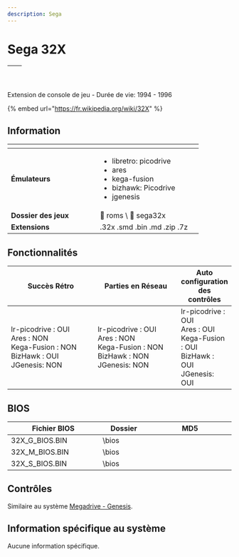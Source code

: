 ```yaml
---
description: Sega
---
```


# Sega 32X

| <p></p><p><picture><source srcset="https://raw.githubusercontent.com/fabricecaruso/es-theme-carbon/91d85c7849cc550b0cac4e75cb8e0923d3b61b5e/art/logos/sega32x-w.svg" media="(prefers-color-scheme: dark)"><img src="https://i.imgur.com/MpFRZpl.png" alt="" data-size="original"></picture></p> | <p></p><p><img src="https://i.imgur.com/CNRCcAe.png" alt="" data-size="original"></p> |
| ----------------------------------------------------------------------------------------------------------------------------------------------------------------------------------------------------------------------------------------------------------------------------------------------- | ------------------------------------------------------------------------------------- |

Extension de console de jeu - Durée de vie: 1994 - 1996

{% embed url="https://fr.wikipedia.org/wiki/32X" %}

## Information

<table data-header-hidden><thead><tr><th width="184"></th><th></th><th data-hidden></th></tr></thead><tbody><tr><td><strong>Émulateurs</strong></td><td><ul><li>libretro: picodrive</li><li>ares</li><li>kega-fusion</li><li>bizhawk: Picodrive</li><li>jgenesis</li></ul></td><td></td></tr><tr><td><strong>Dossier des jeux</strong></td><td><span data-gb-custom-inline data-tag="emoji" data-code="1f4c1">📁</span> roms \ <span data-gb-custom-inline data-tag="emoji" data-code="1f4c2">📂</span> sega32x</td><td></td></tr><tr><td><strong>Extensions</strong></td><td>.32x .smd .bin .md .zip .7z</td><td></td></tr></tbody></table>

## Fonctionnalités

<table><thead><tr><th width="256">Succès Rétro</th><th width="243">Parties en Réseau</th><th>Auto configuration des contrôles</th></tr></thead><tbody><tr><td>lr-picodrive : OUI<br>Ares : NON<br>Kega-Fusion : NON<br>BizHawk : OUI<br>JGenesis: NON</td><td>lr-picodrive : OUI<br>Ares : NON<br>Kega-Fusion : NON<br>BizHawk : NON<br>JGenesis: NON</td><td>lr-picodrive : OUI<br>Ares : OUI<br>Kega-Fusion : OUI<br>BizHawk : OUI<br>JGenesis: OUI</td></tr></tbody></table>

## BIOS

<table><thead><tr><th width="266">Fichier BIOS</th><th width="140">Dossier</th><th width="341">MD5</th></tr></thead><tbody><tr><td>32X_G_BIOS.BIN</td><td>\bios</td><td></td></tr><tr><td>32X_M_BIOS.BIN</td><td>\bios</td><td></td></tr><tr><td>32X_S_BIOS.BIN</td><td>\bios</td><td></td></tr></tbody></table>

## Contrôles

Similaire au système [Megadrive - Genesis](megadrive-genesis.md).

## Information spécifique au système

Aucune information spécifique.
